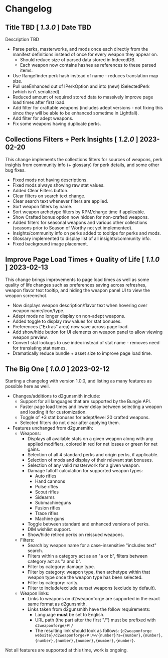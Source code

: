 # Changelog

## **Title TBD** [ *1.3.0* ] Date TBD
Description TBD

* Parse perks, masterworks, and mods once each directly from the manifest definitions instead of once for every weapon they appear on.
  * Should reduce size of parsed data stored in IndexedDB.
  * Each weapon now contains hashes as references to these parsed items.
* Use Rangefinder perk hash instead of name - reduces translation map size.
* Pull useEnhanced out of IPerkOption and into (new) ISelectedPerk (which isn't serialized).
* Reduced amount of required stored data to massively improve page load times after first load.
* Add filter for craftable weapons (includes adept versions - not fixing this since they will be able to be enhanced sometime in Lightfall).
* Add filter for adept weapons.
* Fix some weapons having duplicate perks.

## **Collections Filters + Perk Insights** [ *1.2.0* ] 2023-02-20
This change implements the collections filters for sources of weapons,
perk insights from community info (+ glossary) for perk details,
and some other bug fixes.

* Fixed mods not having descriptions.
* Fixed mods always showing raw stat values.
* Added Clear Filters button.
* Clear filters on search text change.
* Clear search text whenever filters are applied.
* Sort weapon filters by name.
* Sort weapon archetype filters by RPM/charge time if applicable.
* Show Crafted bonus option now hidden for non-crafted weapons.
* Added filters for seasonal weapons and various other collections (seasons prior to Season of Worthy not yet implemented).
* Insights/community info on perks added to tooltips for perks and mods.
* Glossary implemented to display list of all insights/community info.
* Fixed background image placement.

## **Improve Page Load Times + Quality of Life** [ *1.1.0* ] 2023-02-13
This change brings improvements to page load times as well as some quality of life changes such as
preferences saving across refreshes, weapon flavor text tooltip, and hiding the weapon panel UI
to view the weapon screenshot.

* Now displays weapon description/flavor text when hovering over weapon name/icon/type.
* Adept mods no longer display on non-adept weapons.
* Added toggle to display raw values for stat bonuses.
* Preferences ("Extras" area) now save across page load.
* Add show/hide button for UI elements on weapon panel to allow viewing weapon preview.
* Convert stat lookups to use index instead of stat name - removes need for translating stat names.
* Dramatically reduce bundle + asset size to improve page load time.

## **The Big One** [ *1.0.0* ] 2023-02-12
Starting a changelog with version 1.0.0, and listing as many features as possible here as well.

* Changes/additions to d2gunsmith include:
  * Support for all languages that are supported by the Bungie API.
  * Faster page load times and lower delay between selecting a weapon and loading it for customization.
  * Toggle of +3 stat bonuses for adept/level 20 crafted weapons.
  * Selected filters do not clear after applying them.
* Features unchanged from d2gunsmith:
  * Weapons:
    * Displays all available stats on a given weapon along with any applied modifiers, colored in red for net losses or green for net gains.
    * Selection of all 4 standard perks and origin perks, if applicable.
    * Selection of mods and display of their relevant stat bonuses.
    * Selection of any valid masterwork for a given weapon.
    * Damage falloff calculation for supported weapon types:
      * Auto rifles
      * Hand cannons
      * Pulse rifles
      * Scout rifles
      * Sidearms
      * Submachineguns
      * Fusion rifles
      * Trace rifles
      * Machine guns
    * Toggle between standard and enhanced versions of perks.
    * DIM wishlist support.
    * Show/hide retired perks on reissued weapons.
  * Filters:
    * Search by weapon name for a case-insensitive "includes text" search.
    * Filters within a category act as an "a or b", filters between category act as "a and b".
    * Filter by category: damage type.
    * Filter by category: weapon type, then archetype within that weapon type once the weapon type has been selected.
    * Filter by category: rarity.
    * Filter to include/exclude sunset weapons (exclude by default).
  * Weapon links:
    * Links to weapons on d2weaponforge are supported in the exact same format as d2gunsmith.
    * Links taken from d2gunsmith have the follow requirements:
      * Language **must** be set to English.
      * URL path (the part after the first "/") must be prefixed with `d2weaponforge/#!/`
      * The resulting link should look as follows: `{d2weaponforge website}/d2weaponforge/#!/w/{number}?s={number},{number},{number},{number},{number},{number},{number}`.

Not all features are supported at this time, work is ongoing.
